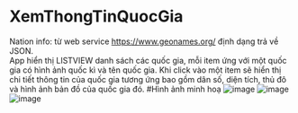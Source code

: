 # XemThongTinQuocGia
Nation info: từ web service https://www.geonames.org/ định dạng trả về JSON.
<br>
App hiển thị LISTVIEW danh sách các quốc gia, mỗi item ứng với một quốc gia có hình 
ảnh quốc kì và tên quốc gia. Khi click vào một item sẽ hiển thị chi tiết thông tin của 
quốc gia tương ứng bao gồm dân số, diện tích, thủ đô
và hình ảnh bản đồ của quốc gia đó. 
#Hình ảnh minh hoạ
![image](https://user-images.githubusercontent.com/75366637/169436581-9f84d8eb-91d1-4f50-b113-dda533903be6.png)
![image](https://user-images.githubusercontent.com/75366637/169436745-a1870254-7f17-40a8-a226-1536f282c8d3.png)
![image](https://user-images.githubusercontent.com/75366637/169436765-b1856c88-e37e-47ef-95df-d08c831bde1d.png)

